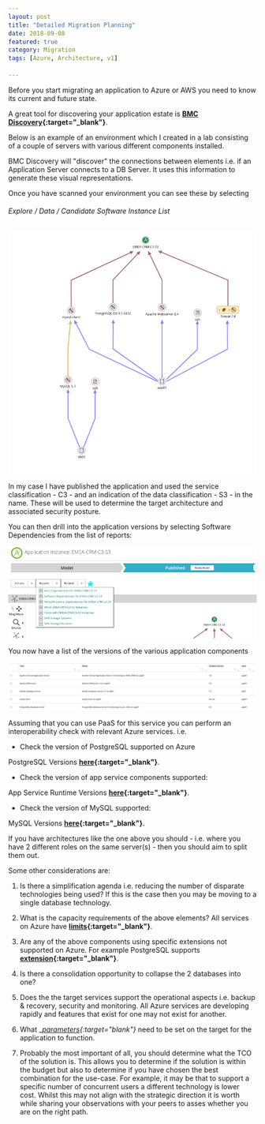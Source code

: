 ```yaml
---
layout: post
title: "Detailed Migration Planning"
date: 2018-09-08
featured: true
category: Migration
tags: [Azure, Architecture, v1]

---
```

Before you start migrating an application to Azure or AWS you need to know its current and future state.

A great tool for discovering your application estate is __[BMC Discovery](http://www.bmc.com/it-solutions/discovery-dependency-mapping.html){:target="_blank"}__.

Below is an example of an environment which I created in a lab consisting of a couple of servers with various different components installed.

BMC Discovery will "discover" the connections between elements i.e. if an Application Server connects to a DB Server.  It uses this information to generate these visual representations.

Once you have scanned your environment you can see these by selecting

###### Explore / Data / Candidate Software Instance List

![](/images/BMC-Discover-Application-01.png)

In my case I have published the application and used the service classification - C3 - and an indication of the data classification - S3 - in the name.  These will be used to determine the target architecture and associated security posture.

You can then drill into the application versions by selecting Software Dependencies from the list of reports:

![](/images/BMC-Discover-Application-01.1.png)

You now have a list of the versions of the various application components

![](/images/BMC-Discover-Application-02.png)

Assuming that you can use PaaS for this service you can perform an interoperability check with relevant Azure services.
i.e. 

- Check the version of PostgreSQL supported on Azure

PostgreSQL Versions __[here](https://docs.microsoft.com/en-us/azure/postgresql/concepts-supported-versions){:target="_blank"}__.

- Check the version of app service components supported:

App Service Runtime Versions __[here](https://docs.microsoft.com/en-us/azure/app-service/containers/app-service-linux-intro){:target="_blank"}__.

- Check the version of MySQL supported:

MySQL Versions __[here](https://docs.microsoft.com/en-us/azure/mysql/concepts-supported-versions){:target="_blank"}__.

If you have architectures like the one above you should - i.e. where you have 2 different roles on the same server(s) - then you should aim to split them out.

Some other considerations are:

1. Is there a simplification agenda i.e. reducing the number of disparate technologies being used?  If this is the case then you may be moving to a single database technology.

2. What is the capacity requirements of the above elements?  All services on Azure have __[limits](https://docs.microsoft.com/en-us/azure/azure-subscription-service-limits){:target="_blank"}__.

3. Are any of the above components using specific extensions not supported on Azure.  For example PostgreSQL supports __[extension](https://docs.microsoft.com/en-us/azure/postgresql/concepts-extensions){:target="_blank"}__.

4. Is there a consolidation opportunity to collapse the 2 databases into one?

5. Does the the target services support the operational aspects i.e. backup & recovery, security and monitoring.  All Azure services are developing rapidly and features that exist for one may not exist for another.

6. What __[parameters](https://docs.microsoft.com/en-us/azure/postgresql/howto-configure-server-parameters-using-cli){:target="_blank"}__ need to be set on the target for the application to function.  

7. Probably the most important of all, you should determine what the TCO of the solution is.  This allows you to determine if the solution is within the budget but also to determine if you have chosen the best combination for the use-case.  For example, it may be that to support a specific number of concurrent users a different technology is lower cost.  Whilst this may not align with the strategic direction it is worth while sharing your observations with your peers to asses whether you are on the right path.  
